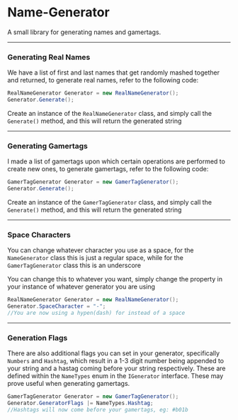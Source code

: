 # Name-Generator
A small library for generating names and gamertags.

---

### Generating Real Names

We have a list of first and last names that get randomly mashed together and returned, to generate real names, refer to the following code:

```csharp
RealNameGenerator Generator = new RealNameGenerator();
Generator.Generate();
```

Create an instance of the `RealNameGenerator` class, and simply call the `Generate()` method, and this will return the generated string

---

### Generating Gamertags

I made a list of gamertags upon which certain operations are performed to create new ones, to generate gamertags, refer to the following code:

```csharp
GamerTagGenerator Generator = new GamerTagGenerator();
Generator.Generate();
```

Create an instance of the `GamerTagGenerator` class, and simply call the `Generate()` method, and this will return the generated string

---

### Space Characters
You can change whatever character you use as a space, for the `NameGenerator` class this is just a regular space, while for the `GamerTagGenerator` class this is an underscore

You can change this to whatever you want, simply change the property in your instance of whatever generator you are using

```csharp
RealNameGenerator Generator = new RealNameGenerator();
Generator.SpaceCharacter = "-";
//You are now using a hypen(dash) for instead of a space
```

---

### Generation Flags
There are also additional flags you can set in your generator, specifically `Numbers` and `Hashtag`, which result in a 1-3 digit number being appended to your string and a hastag coming before your string respectively. These are defined within the `NameTypes` enum in the `IGenerator` interface.
These may prove useful when generating gamertags.

```csharp
GamerTagGenerator Generator = new GamerTagGenerator();
Generator.GeneratorFlags |= NameTypes.Hashtag;
//Hashtags will now come before your gamertags, eg: #b01b
```
